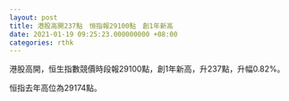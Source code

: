 ```yaml
---
layout: post
title: 港股高開237點　恒指報29100點　創1年新高
date: 2021-01-19 09:25:23.000000000 +08:00
categories: rthk
---
```


港股高開，恒生指數競價時段報29100點，創1年新高，升237點，升幅0.82%。

恒指去年高位為29174點。
